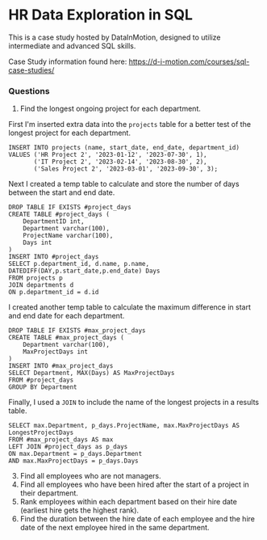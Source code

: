 # HR Data Exploration in SQL

This is a case study hosted by DataInMotion, designed to utilize intermediate and advanced SQL skills.

Case Study information found here:  https://d-i-motion.com/courses/sql-case-studies/

### Questions
1. Find the longest ongoing project for each department.
   
First I'm inserted extra data into the `projects` table for a better test of the longest project for each department.
```
INSERT INTO projects (name, start_date, end_date, department_id)
VALUES ('HR Project 2', '2023-01-12', '2023-07-30', 1),
       ('IT Project 2', '2023-02-14', '2023-08-30', 2),
       ('Sales Project 2', '2023-03-01', '2023-09-30', 3);
```
Next I created a temp table to calculate and store the number of days between the start and end date.
```
DROP TABLE IF EXISTS #project_days
CREATE TABLE #project_days (
	DepartmentID int,
	Department varchar(100),
	ProjectName varchar(100),
	Days int
)
INSERT INTO #project_days
SELECT p.department_id, d.name, p.name, DATEDIFF(DAY,p.start_date,p.end_date) Days
FROM projects p
JOIN departments d
ON p.department_id = d.id
```
I created another temp table to calculate the maximum difference in start and end date for each department.
```
DROP TABLE IF EXISTS #max_project_days
CREATE TABLE #max_project_days (
	Department varchar(100),
	MaxProjectDays int
)
INSERT INTO #max_project_days
SELECT Department, MAX(Days) AS MaxProjectDays
FROM #project_days
GROUP BY Department
```
Finally, I used a `JOIN` to include the name of the longest projects in a results table.
```
SELECT max.Department, p_days.ProjectName, max.MaxProjectDays AS LongestProjectDays
FROM #max_project_days AS max
LEFT JOIN #project_days as p_days
ON max.Department = p_days.Department
AND max.MaxProjectDays = p_days.Days
```
3. Find all employees who are not managers.
4. Find all employees who have been hired after the start of a project in their department.
5. Rank employees within each department based on their hire date (earliest hire gets the highest rank).
6. Find the duration between the hire date of each employee and the hire date of the next employee hired in the same department.
